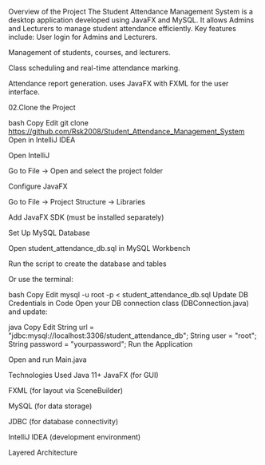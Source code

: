 Overview of the Project The Student Attendance Management System is a desktop application developed using JavaFX and MySQL. It allows Admins and Lecturers to manage student attendance efficiently. Key features include:
User login for Admins and Lecturers.

Management of students, courses, and lecturers.

Class scheduling and real-time attendance marking.

Attendance report generation. uses JavaFX with FXML for the user interface.

02.Clone the Project

bash Copy Edit git clone https://github.com/Rsk2008/Student_Attendance_Management_System Open in IntelliJ IDEA

Open IntelliJ

Go to File → Open and select the project folder

Configure JavaFX

Go to File → Project Structure → Libraries

Add JavaFX SDK (must be installed separately)

Set Up MySQL Database

Open student_attendance_db.sql in MySQL Workbench

Run the script to create the database and tables

Or use the terminal:

bash Copy Edit mysql -u root -p < student_attendance_db.sql Update DB Credentials in Code Open your DB connection class (DBConnection.java) and update:

java Copy Edit String url = "jdbc:mysql://localhost:3306/student_attendance_db"; String user = "root"; String password = "yourpassword"; Run the Application

Open and run Main.java

Technologies Used Java 11+
JavaFX (for GUI)

FXML (for layout via SceneBuilder)

MySQL (for data storage)

JDBC (for database connectivity)

IntelliJ IDEA (development environment)

Layered Architecture
